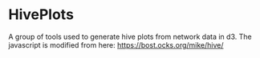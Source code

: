 # HivePlots

A group of tools used to generate hive plots from network data in d3. The javascript is modified from here: 
https://bost.ocks.org/mike/hive/

